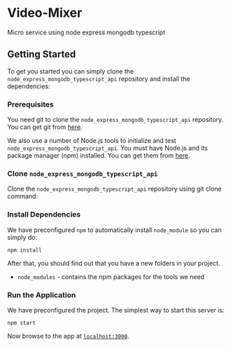# Video-Mixer
Micro service using node express mongodb typescript 

## Getting Started

To get you started you can simply clone the `node_express_mongodb_typescript_api` repository and install the dependencies:

### Prerequisites

You need git to clone the `node_express_mongodb_typescript_api` repository. You can get git from [here][git].

We also use a number of Node.js tools to initialize and test `node_express_mongodb_typescript_api`. You must have Node.js
and its package manager (npm) installed. You can get them from [here][node].

### Clone `node_express_mongodb_typescript_api`

Clone the `node_express_mongodb_typescript_api` repository using git clone command:

### Install Dependencies

We have preconfigured `npm` to automatically install `node_module` so you can simply do:

```
npm install
```

After that, you should find out that you have a new folders in your project.

* `node_modules` - contains the npm packages for the tools we need


### Run the Application

We have preconfigured the project. The simplest way to start this server is:

```
npm start
```

Now browse to the app at [`localhost:3000`][local-app-url].


[git]: https://git-scm.com/
[local-app-url]: http://localhost:3000
[node]: https://nodejs.org/
[npm]: https://www.npmjs.org/
